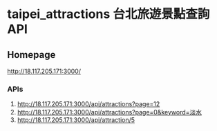 # taipei_attractions 台北旅遊景點查詢API
## Homepage
http://18.117.205.171:3000/
### APIs
1. http://18.117.205.171:3000/api/attractions?page=12
2. http://18.117.205.171:3000/api/attractions?page=0&keyword=淡水
3. http://18.117.205.171:3000/api/attraction/5
